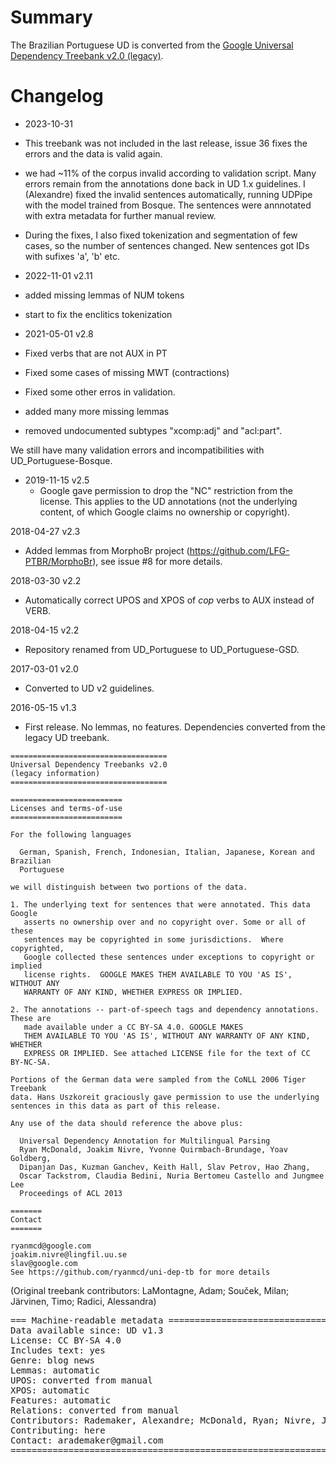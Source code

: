 # Summary

The Brazilian Portuguese UD is converted from the [Google Universal Dependency
Treebank v2.0 (legacy)](https://github.com/ryanmcd/uni-dep-tb).

# Changelog

* 2023-10-31 

 * This treebank was not included in the last release, issue 36 fixes
   the errors and the data is valid again.
 * we had ~11% of the corpus invalid according to validation
   script. Many errors remain from the annotations done back in UD 1.x
   guidelines. I (Alexandre) fixed the invalid sentences
   automatically, running UDPipe with the model trained from
   Bosque. The sentences were annnotated with extra metadata for
   further manual review.
 * During the fixes, I also fixed tokenization and segmentation of few
   cases, so the number of sentences changed. New sentences got IDs
   with sufixes 'a', 'b' etc.

* 2022-11-01 v2.11
 * added missing lemmas of NUM tokens
 * start to fix the enclitics tokenization

* 2021-05-01 v2.8
 * Fixed verbs that are not AUX in PT
 * Fixed some cases of missing MWT (contractions)
 * Fixed some other erros in validation.
 * added many more missing lemmas
 * removed undocumented subtypes "xcomp:adj" and "acl:part".

  We still have many validation errors and incompatibilities with
  UD_Portuguese-Bosque.

* 2019-11-15 v2.5
  * Google gave permission to drop the "NC" restriction from the license.
    This applies to the UD annotations (not the underlying content, of which Google claims no ownership or copyright).

2018-04-27 v2.3
  * Added lemmas from MorphoBr project (https://github.com/LFG-PTBR/MorphoBr), see issue #8 for more details.

2018-03-30 v2.2
  * Automatically correct UPOS and XPOS of _cop_ verbs to AUX instead
    of VERB.

2018-04-15 v2.2
  * Repository renamed from UD_Portuguese to UD_Portuguese-GSD.

2017-03-01 v2.0
  * Converted to UD v2 guidelines.

2016-05-15 v1.3
  * First release. No lemmas, no features. Dependencies converted from
    the legacy UD treebank.


```
===================================
Universal Dependency Treebanks v2.0
(legacy information)
===================================

=========================
Licenses and terms-of-use
=========================

For the following languages

  German, Spanish, French, Indonesian, Italian, Japanese, Korean and Brazilian
  Portuguese

we will distinguish between two portions of the data.

1. The underlying text for sentences that were annotated. This data Google
   asserts no ownership over and no copyright over. Some or all of these
   sentences may be copyrighted in some jurisdictions.  Where copyrighted,
   Google collected these sentences under exceptions to copyright or implied
   license rights.  GOOGLE MAKES THEM AVAILABLE TO YOU 'AS IS', WITHOUT ANY
   WARRANTY OF ANY KIND, WHETHER EXPRESS OR IMPLIED.

2. The annotations -- part-of-speech tags and dependency annotations. These are
   made available under a CC BY-SA 4.0. GOOGLE MAKES
   THEM AVAILABLE TO YOU 'AS IS', WITHOUT ANY WARRANTY OF ANY KIND, WHETHER
   EXPRESS OR IMPLIED. See attached LICENSE file for the text of CC BY-NC-SA.

Portions of the German data were sampled from the CoNLL 2006 Tiger Treebank
data. Hans Uszkoreit graciously gave permission to use the underlying
sentences in this data as part of this release.

Any use of the data should reference the above plus:

  Universal Dependency Annotation for Multilingual Parsing
  Ryan McDonald, Joakim Nivre, Yvonne Quirmbach-Brundage, Yoav Goldberg,
  Dipanjan Das, Kuzman Ganchev, Keith Hall, Slav Petrov, Hao Zhang,
  Oscar Tackstrom, Claudia Bedini, Nuria Bertomeu Castello and Jungmee Lee
  Proceedings of ACL 2013

=======
Contact
=======

ryanmcd@google.com
joakim.nivre@lingfil.uu.se
slav@google.com
See https://github.com/ryanmcd/uni-dep-tb for more details
```

(Original treebank contributors: LaMontagne, Adam; Souček, Milan;
Järvinen, Timo; Radici, Alessandra)


<pre>
=== Machine-readable metadata =================================================
Data available since: UD v1.3
License: CC BY-SA 4.0
Includes text: yes
Genre: blog news
Lemmas: automatic
UPOS: converted from manual
XPOS: automatic
Features: automatic
Relations: converted from manual
Contributors: Rademaker, Alexandre; McDonald, Ryan; Nivre, Joakim; Zeman, Daniel; Chalub, Fabricio; Ramisch, Carlos; Belieni, Juan; Wille, Vanessa Berwanger; Pintucci, Rodrigo
Contributing: here
Contact: arademaker@gmail.com
===============================================================================
</pre>
